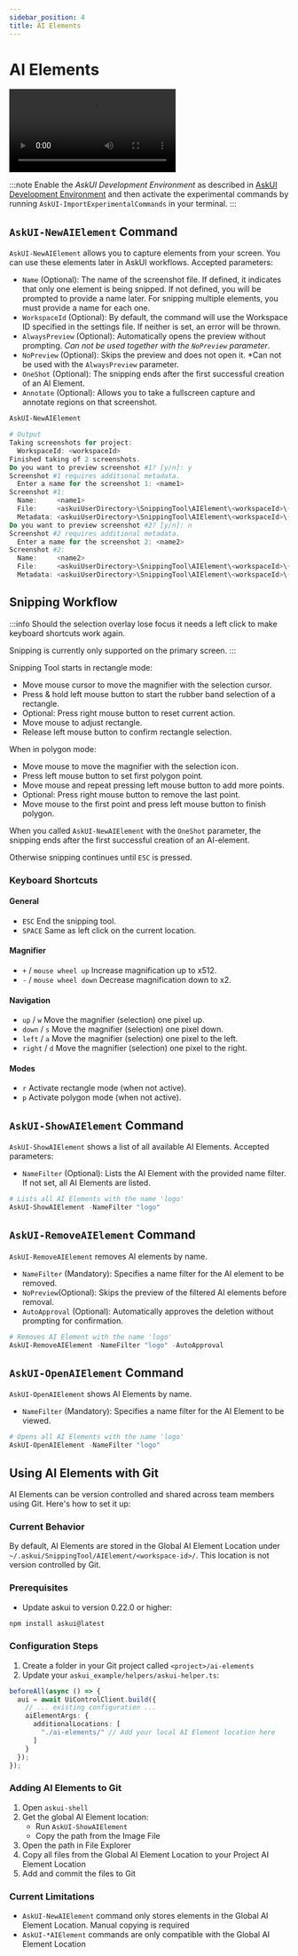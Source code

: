 ```yaml
---
sidebar_position: 4
title: AI Elements
---
```


# AI Elements

<video controls>
  <source src="https://files.askui.com/assets/docs/askui-bytes-aiElement.mp4"/>
</video>

:::note
Enable the *AskUI Development Environment* as described in [AskUI Development Environment](../../suite/02-Components/AskUI-Development-Environment.md) and then activate the experimental commands by running `AskUI-ImportExperimentalCommands` in your terminal.
:::

## `AskUI-NewAIElement` Command
`AskUI-NewAIElement` allows you to capture elements from your screen. You can use these elements later in AskUI workflows. Accepted parameters:

- `Name` (Optional): The name of the screenshot file. If defined, it indicates that only one element is being snipped. If not defined, you will be prompted to provide a name later. For snipping multiple elements, you must provide a name for each one.
- `WorkspaceId` (Optional): By default, the command will use the Workspace ID specified in the settings file. If neither is set, an error will be thrown.
- `AlwaysPreview` (Optional): Automatically opens the preview without prompting. *Can not be used together with the `NoPreview` parameter*.
- `NoPreview` (Optional): Skips the preview and does not open it. *Can not be used with the `AlwaysPreview` parameter.
- `OneShot` (Optional): The snipping ends after the first successful creation of an AI Element.
- `Annotate` (Optional): Allows you to take a fullscreen capture and annotate regions on that screenshot.

```powershell
AskUI-NewAIElement

# Output
Taking screenshots for project:
  WorkspaceId: <workspaceId>
Finished taking of 2 screenshots.
Do you want to preview screenshot #1? [y/n]: y
Screenshot #1 requires additional metadata.
  Enter a name for the screenshot 1: <name1>
Screenshot #1:
  Name:     <name1>
  File:     <askuiUserDirectory>\SnippingTool\AIElement\<workspaceId>\{26342074-5B2A-4695-09ED-41EE47992546}.png
  Metadata: <askuiUserDirectory>\SnippingTool\AIElement\<workspaceId>\{26342074-5B2A-4695-09ED-41EE47992546}.json
Do you want to preview screenshot #2? [y/n]: n
Screenshot #2 requires additional metadata.
  Enter a name for the screenshot 2: <name2>
Screenshot #2:
  Name:     <name2>
  File:     <askuiUserDirectory>\SnippingTool\AIElement\<workspaceId>\{644A00B8-1E27-7ADF-7C68-1751672A5931}.png
  Metadata: <askuiUserDirectory>\SnippingTool\AIElement\<workspaceId>\{644A00B8-1E27-7ADF-7C68-1751672A5931}.json
```

## Snipping Workflow

:::info
Should the selection overlay lose focus it needs a left click to make keyboard shortcuts work again.

Snipping is currently only supported on the primary screen.
:::

Snipping Tool starts in rectangle mode:

- Move mouse cursor to move the magnifier with the selection cursor.
- Press & hold left mouse button to start the rubber band selection of a rectangle.
- Optional: Press right mouse button to reset current action.
- Move mouse to adjust rectangle.
- Release left mouse button to confirm rectangle selection.

When in polygon mode:

- Move mouse to move the magnifier with the selection icon.
- Press left mouse button to set first polygon point.
- Move mouse and repeat pressing left mouse button to add more points.
- Optional: Press right mouse button to remove the last point.
- Move mouse to the first point and press left mouse button to finish polygon.

When you called `AskUI-NewAIElement` with the `OneShot` parameter, the snipping ends after the first successful creation of an AI-element.

Otherwise snipping continues until `ESC` is pressed.

### Keyboard Shortcuts

#### General

- `ESC` End the snipping tool.
- `SPACE` Same as left click on the current location.

#### Magnifier

- `+` / `mouse wheel up` Increase magnification up to x512.
- `-` / `mouse wheel down` Decrease magnification down to x2.

#### Navigation

- `up` / `w` Move the magnifier (selection) one pixel up.
- `down` / `s` Move the magnifier (selection) one pixel down.
- `left` / `a` Move the magnifier (selection) one pixel to the left.
- `right` / `d` Move the magnifier (selection) one pixel to the right.

#### Modes

- `r` Activate rectangle mode (when not active).
- `p` Activate polygon mode (when not active).


## `AskUI-ShowAIElement` Command
`AskUI-ShowAIElement` shows a list of all available AI Elements. Accepted parameters:

- `NameFilter` (Optional): Lists the AI Element with the provided name filter. If not set, all AI Elements are listed.

```powershell
# Lists all AI Elements with the name 'logo'
AskUI-ShowAIElement -NameFilter "logo"
```

## `AskUI-RemoveAIElement` Command
`AskUI-RemoveAIElement` removes AI elements by name.

- `NameFilter` (Mandatory): Specifies a name filter for the AI element to be removed.
- `NoPreview`(Optional): Skips the preview of the filtered AI elements before removal.
- `AutoApproval` (Optional): Automatically approves the deletion without prompting for confirmation.

```powershell
# Removes AI Element with the name 'logo'
AskUI-RemoveAIElement -NameFilter "logo" -AutoApproval
```

## `AskUI-OpenAIElement` Command
`AskUI-OpenAIElement` shows AI Elements by name.

- `NameFilter` (Mandatory): Specifies a name filter for the AI Element to be viewed.

```powershell
# Opens all AI Elements with the name 'logo'
AskUI-OpenAIElement -NameFilter "logo"
```

## Using AI Elements with Git

AI Elements can be version controlled and shared across team members using Git. Here's how to set it up:

### Current Behavior
By default, AI Elements are stored in the Global AI Element Location under `~/.askui/SnippingTool/AIElement/<workspace-id>/`. This location is not version controlled by Git.

### Prerequisites
- Update askui to version 0.22.0 or higher:
```bash
npm install askui@latest
```

### Configuration Steps
1. Create a folder in your Git project called `<project>/ai-elements`
2. Update your `askui_example/helpers/askui-helper.ts`:

```typescript
beforeAll(async () => {
  aui = await UiControlClient.build({
    // ... existing configuration ...
    aiElementArgs: {
      additionalLocations: [
        "./ai-elements/" // Add your local AI Element location here
      ]
    }
  });
});
```

### Adding AI Elements to Git
1. Open `askui-shell`
2. Get the global AI Element location:
   - Run `AskUI-ShowAIElement`
   - Copy the path from the Image File
3. Open the path in File Explorer
4. Copy all files from the Global AI Element Location to your Project AI Element Location
5. Add and commit the files to Git

### Current Limitations
- `AskUI-NewAIElement` command only stores elements in the Global AI Element Location. Manual copying is required
- `AskUI-*AIElement` commands are only compatible with the Global AI Element Location
